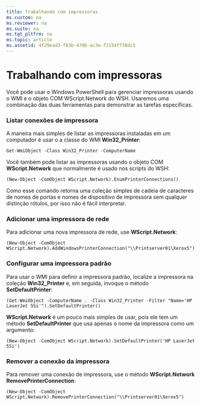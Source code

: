 ```yaml
---
title: Trabalhando com impressoras
ms.custom: na
ms.reviewer: na
ms.suite: na
ms.tgt_pltfrm: na
ms.topic: article
ms.assetid: 4f29ead3-f83b-4706-ac3e-f2154ff38dc5
---
```

# Trabalhando com impressoras
Você pode usar o Windows PowerShell para gerenciar impressoras usando o WMI e o objeto COM WScript.Network do WSH. Usaremos uma combinação das duas ferramentas para demonstrar as tarefas específicas.

### Listar conexões de impressora
A maneira mais simples de listar as impressoras instaladas em um computador é usar o a classe do WMI **Win32_Printer**:

```
Get-WmiObject -Class Win32_Printer -ComputerName
```

Você também pode listar as impressoras usando o objeto COM **WScript.Network** que normalmente é usado nos scripts do WSH:

```
(New-Object -ComObject WScript.Network).EnumPrinterConnections()
```

Como esse comando retorna uma coleção simples de cadeia de caracteres de nomes de portas e nomes de dispositivo de impressora sem qualquer distinção rótulos, por isso não é fácil interpretar.

### Adicionar uma impressora de rede
Para adicionar uma nova impressora de rede, use **WScript.Network**:

```
(New-Object -ComObject WScript.Network).AddWindowsPrinterConnection("\\Printserver01\Xerox5")
```

### Configurar uma impressora padrão
Para usar o WMI para definir a impressora padrão, localize a impressora na coleção **Win32_Printer** e, em seguida, invoque o método **SetDefaultPrinter**:

```
(Get-WmiObject -ComputerName . -Class Win32_Printer -Filter "Name='HP LaserJet 5Si'").SetDefaultPrinter()
```

**WScript.Network** é um pouco mais simples de usar, pois ele tem um método **SetDefaultPrinter** que usa apenas o nome da impressora como um argumento:

```
(New-Object -ComObject WScript.Network).SetDefaultPrinter('HP LaserJet 5Si')
```

### Remover a conexão da impressora
Para remover uma conexão de impressora, use o método **WScript.Network RemovePrinterConnection**:

```
(New-Object -ComObject WScript.Network).RemovePrinterConnection("\\Printserver01\Xerox5")
```



<!--HONumber=Apr16_HO1-->


